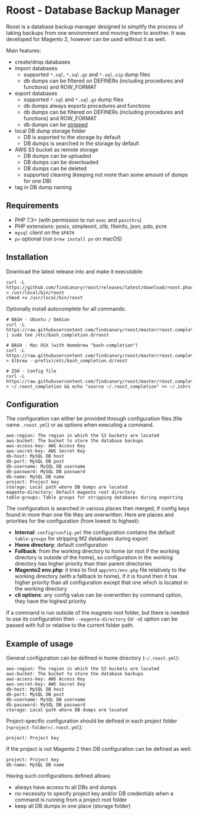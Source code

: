 
# Roost - Database Backup Manager

Roost is a database backup manager designed to simplify the process of taking backups from one environment and moving them to another. 
It was developed for Magento 2, however can be used without it as well.

Main features:
* create/drop databases
* import databases
  * supported `*.sql`, `*.sql.gz` and `*.sql.zip` dump files
  * db dumps can be filtered on DEFINERs (including procedures and functions) and ROW_FORMAT
* export databases
  * supported `*.sql` and `*.sql.gz` dump files
  * db dumps always exports procedures and functions
  * db dumps can be filtered on DEFINERs (including procedures and functions) and ROW_FORMAT
  * db dumps can be [stripped](https://github.com/netz98/n98-magerun/wiki/Stripped-Database-Dumps)
* local DB dump storage folder
  * DB is exported to the storage by default
  * DB dumps is searched in the storage by default
* AWS S3 bucket as remote storage
  * DB dumps can be uploaded
  * DB dumps can be downloaded
  * DB dumps can be deleted
  * supported cleaning (keeping not more than some amount of dumps for one DB)
* tag in DB dump naming


## Requirements

* PHP 7.3+ (with permission to run `exec` and `passthru`)
* PHP extensions: posix, simplexml, zlib, fileinfo, json, pdo, pcre
* `mysql` client on the `$PATH`
* `pv` optional (run `brew install pv` on macOS)


## Installation

Download the latest release into and make it executable:

    curl -L https://github.com/findcanary/roost/releases/latest/download/roost.phar > /usr/local/bin/roost
    chmod +x /usr/local/bin/roost

Optionally install autocomplete for all commands:

    # BASH - Ubuntu / Debian
    curl -L https://raw.githubusercontent.com/findcanary/roost/master/roost.completion | sudo tee /etc/bash_completion.d/roost

    # BASH - Mac OSX (with Homebrew "bash-completion")
    curl -L https://raw.githubusercontent.com/findcanary/roost/master/roost.completion > $(brew --prefix)/etc/bash_completion.d/roost

    # ZSH - Config file
    curl -L https://raw.githubusercontent.com/findcanary/roost/master/roost.completion > ~/.roost_completion && echo "source ~/.roost_completion" >> ~/.zshrc


## Configuration

The configuration can either be provided through configuration files (file name `.roost.yml`) or as options when executing a command.

    aws-region: The region in which the S3 buckets are located
    aws-bucket: The bucket to store the database backups
    aws-access-key: AWS Access Key
    aws-secret-key: AWS Secret Key
    db-host: MySQL DB host
    db-port: MySQL DB post
    db-username: MySQL DB username
    db-password: MySQL DB password
    db-name: MySQL DB name
    project: Project key
    storage: Local path where DB dumps are located
    magento-directory: Default magento root directory
    table-groups: Table groups for stripping databases during exporting

The configuration is searched in various places then merged, if config keys found in more than one file they are overwritten.
Here are places and priorities for the configuration (from lowest to highest):

* **Internal**: `config/config.yml` the configuration contains the default `table-groups` for stripping M2 databases during export
* **Home directory**: default configuration
* **Fallback**: from the working directory to home (or root if the working directory is outside of the home), so configuration in the working directory has higher priority than their parent directories
* **Magento2 env.php**: it tries to find `app/etc/env.php` file relatively to the working directory (with a fallback to home), if it is found then it has higher priority than all configuration except that one which is located in the working directory
* **cli options**: any config value can be overwritten by command option, they have the highest priority

If a command is run outside of the magneto root folder, but there is needed to use its configuration then `--magento-directory` (or `-m`) option can be passed with full or relative to the current folder path.


## Example of usage

General configuration can be defined in home directory (`~/.roost.yml`):

    aws-region: The region in which the S3 buckets are located
    aws-bucket: The bucket to store the database backups
    aws-access-key: AWS Access Key
    aws-secret-key: AWS Secret Key
    db-host: MySQL DB host
    db-port: MySQL DB post
    db-username: MySQL DB username
    db-password: MySQL DB password
    storage: Local path where DB dumps are located

Project-specific configuration should be defined in each project folder (`<project-folder>/.roost.yml`):

    project: Project key
    
If the project is not Magento 2 then DB configuration can be defined as well:

    project: Project key
    db-name: MySQL DB name


Having such configurations defined allows:
* always have access to all DBs and dumps
* no necessity to specify project key and/or DB credentials when a command is running from a project root folder
* keep all DB dumps in one place (storage folder)
